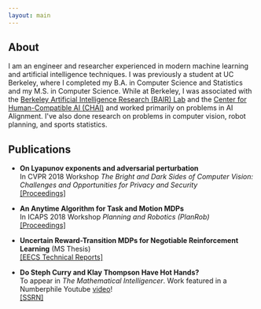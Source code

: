 ```yaml
---
layout: main
---
```


## About

I am an engineer and researcher experienced in modern machine learning and artificial intelligence techniques. I was previously a student at UC Berkeley, where I completed my B.A. in Computer Science and Statistics and my M.S. in Computer Science. While at Berkeley, I was associated with the [Berkeley Artificial Intelligence Research (BAIR) Lab](http://bair.berkeley.edu) and the [Center for Human-Compatible AI (CHAI)](https://humancompatible.ai/) and worked primarily on problems in AI Alignment. I've also done research on problems in computer vision, robot planning, and sports statistics. 

## Publications

* **On Lyapunov exponents and adversarial perturbation**  
In CVPR 2018 Workshop *The Bright and Dark Sides of Computer Vision: Challenges and Opportunities for Privacy and Security*  
[[Proceedings]](https://vision.soic.indiana.edu/bright-and-dark-workshop-2018/cvcops_2018_extended_abstracts/chaos_theory_deep_learning.pdf) 

* **An Anytime Algorithm for Task and Motion MDPs**  
In ICAPS 2018 Workshop *Planning and Robotics (PlanRob)*  
[[Proceedings]](http://wpage.unina.it/alberto.finzi/public_html/proceedings.pdf)

* **Uncertain Reward-Transition MDPs for Negotiable Reinforcement Learning** (MS Thesis)  
[[EECS Technical Reports]](https://www2.eecs.berkeley.edu/Pubs/TechRpts/2017/EECS-2017-230.pdf)

* **Do Steph Curry and Klay Thompson Have Hot Hands?**  
To appear in *The Mathematical Intelligencer*. Work featured in a Numberphile Youtube [video](https://www.youtube.com/watch?v=bPZFQ6i759g)!  
[[SSRN]](https://papers.ssrn.com/sol3/papers.cfm?abstract_id=2984615) 